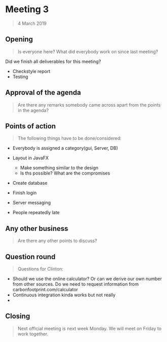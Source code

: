 # Meeting 3
> 4 March 2019 
## Opening

> Is everyone here? What did everybody work on since last meeting?

Did we finish all deliverables for this meeting?
- Checkstyle report
- Testing
## Approval of the agenda

> Are there any remarks somebody came across apart from the points in the agenda?

## Points of action

> The following things have to be done/considered:
- Everybody is assigned a category(gui, Server, DB)
- Layout in JavaFX
    - Make something similar to the design
    - Is ths possible? What are the compromises
- Create database
- Finish login
- Server messaging

- People repeatedly late

## Any other business

> Are there any other points to discuss?
## Question round

> Questions for Clinton:
- Should we use the online calculator? Or can we derive our own number from other sources. Do we need to request information from carbonfootprint.com/calculator
- Continuous integration kinda works but not really
- 

## Closing
> Next official meeting is next week Monday. We will meet on Friday to work together.